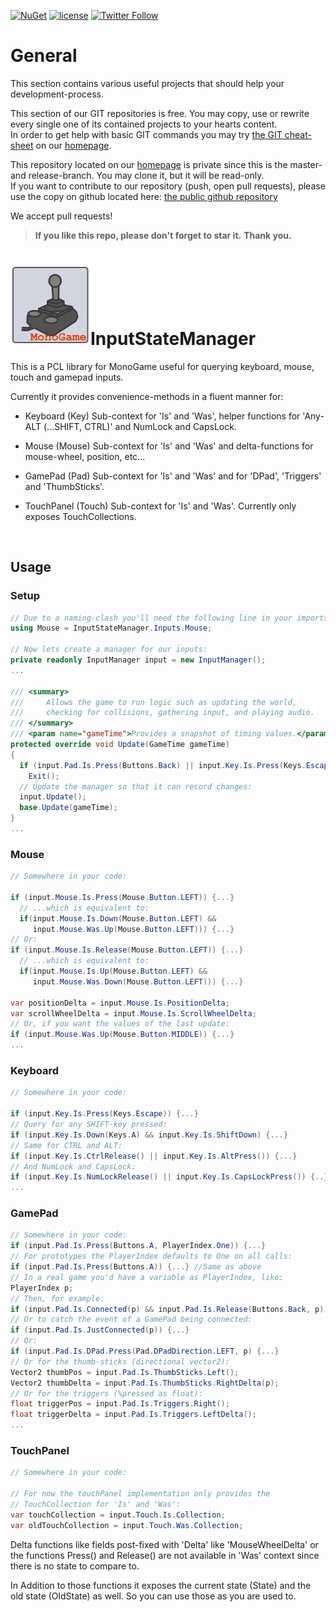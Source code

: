 [![NuGet](https://img.shields.io/nuget/v/InputStateManager.svg?maxAge=2592000)](https://www.nuget.org/packages/InputStateManager/)
 [![license](https://img.shields.io/github/license/unterrainerinformatik/collisiongrid.svg?maxAge=2592000)](http://unlicense.org)  [![Twitter Follow](https://img.shields.io/twitter/follow/throbax.svg?style=social&label=Follow&maxAge=2592000)](https://twitter.com/throbax)  

# General

This section contains various useful projects that should help your development-process.  

This section of our GIT repositories is free. You may copy, use or rewrite every single one of its contained projects to your hearts content.  
In order to get help with basic GIT commands you may try [the GIT cheat-sheet][coding] on our [homepage][homepage].  

This repository located on our  [homepage][homepage] is private since this is the master- and release-branch. You may clone it, but it will be read-only.  
If you want to contribute to our repository (push, open pull requests), please use the copy on github located here: [the public github repository][github]  

We accept pull requests!

> **If you like this repo, please don't forget to star it.**
> **Thank you.**



# ![Icon](https://github.com/UnterrainerInformatik/InputStateManager/raw/master/icon.png)InputStateManager

This is a PCL library for MonoGame useful for querying keyboard, mouse, touch and gamepad inputs.

Currently it provides convenience-methods in a fluent manner for:

* Keyboard (Key)
  Sub-context for 'Is' and 'Was', helper functions for 'Any-ALT (...SHIFT, CTRL)' and NumLock and CapsLock.

* Mouse (Mouse)
  Sub-context for 'Is' and 'Was' and delta-functions for mouse-wheel, position, etc...

* GamePad (Pad)
  Sub-context for 'Is' and 'Was' and for 'DPad', 'Triggers' and 'ThumbSticks'.

* TouchPanel (Touch)
  Sub-context for 'Is' and 'Was'. Currently only exposes TouchCollections.

  ​

## Usage

### Setup

```c#
// Due to a naming-clash you'll need the following line in your imports:
using Mouse = InputStateManager.Inputs.Mouse;

// Now lets create a manager for our inputs:
private readonly InputManager input = new InputManager();
...

/// <summary>
///     Allows the game to run logic such as updating the world,
///     checking for collisions, gathering input, and playing audio.
/// </summary>
/// <param name="gameTime">Provides a snapshot of timing values.</param>
protected override void Update(GameTime gameTime)
{
  if (input.Pad.Is.Press(Buttons.Back) || input.Key.Is.Press(Keys.Escape))
    Exit();
  // Update the manager so that it can record changes:
  input.Update();
  base.Update(gameTime);
}
...
```

### Mouse

```c#
// Somewhere in your code:

if (input.Mouse.Is.Press(Mouse.Button.LEFT)) {...}
  // ...which is equivalent to:
  if(input.Mouse.Is.Down(Mouse.Button.LEFT) && 
     input.Mouse.Was.Up(Mouse.Button.LEFT))) {...}
// Or:
if (input.Mouse.Is.Release(Mouse.Button.LEFT)) {...}
  // ...which is equivalent to:
  if(input.Mouse.Is.Up(Mouse.Button.LEFT) && 
     input.Mouse.Was.Down(Mouse.Button.LEFT))) {...}

var positionDelta = input.Mouse.Is.PositionDelta;
var scrollWheelDelta = input.Mouse.Is.ScrollWheelDelta;
// Or, if you want the values of the last update:
if (input.Mouse.Was.Up(Mouse.Button.MIDDLE)) {...}
...
```

### Keyboard

```c#
// Somewhere in your code:

if (input.Key.Is.Press(Keys.Escape)) {...}
// Query for any SHIFT-key pressed:
if (input.Key.Is.Down(Keys.A) && input.Key.Is.ShiftDown) {...}
// Same for CTRL and ALT:
if (input.Key.Is.CtrlRelease() || input.Key.Is.AltPress()) {...}
// And NumLock and CapsLock:
if (input.Key.Is.NumLockRelease() || input.Key.Is.CapsLockPress()) {..}
...
```

### GamePad

```c#
// Somewhere in your code:
if (input.Pad.Is.Press(Buttons.A, PlayerIndex.One)) {...}
// For prototypes the PlayerIndex defaults to One on all calls:
if (input.Pad.Is.Press(Buttons.A)) {...} //Same as above
// In a real game you'd have a variable as PlayerIndex, like:
PlayerIndex p;
// Then, for example:
if (input.Pad.Is.Connected(p) && input.Pad.Is.Release(Buttons.Back, p)) {...}
// Or to catch the event of a GamePad being connected:
if (input.Pad.Is.JustConnected(p)) {...}
// Or:
if (input.Pad.Is.DPad.Press(Pad.DPadDirection.LEFT, p) {...}
// Or for the thumb-sticks (directional vector2):
Vector2 thumbPos = input.Pad.Is.ThumbSticks.Left();
Vector2 thumbDelta = input.Pad.Is.ThumbSticks.RightDelta(p);
// Or for the triggers (%pressed as float):
float triggerPos = input.Pad.Is.Triggers.Right();
float triggerDelta = input.Pad.Is.Triggers.LeftDelta();
...
```

### TouchPanel

```c#
// Somewhere in your code:

// For now the touchPanel implementation only provides the
// TouchCollection for 'Is' and 'Was':
var touchCollection = input.Touch.Is.Collection;
var oldTouchCollection = input.Touch.Was.Collection;
```

Delta functions like fields post-fixed with 'Delta' like 'MouseWheelDelta' or the functions Press() and Release() are not available in 'Was' context since there is no state to compare to.

In Addition to those functions it exposes the current state (State) and the old state (OldState) as well. So you can use those as you are used to.

[homepage]: http://www.unterrainer.info
[coding]: http://www.unterrainer.info/Home/Coding
[github]: https://github.com/UnterrainerInformatik/InputStateManager